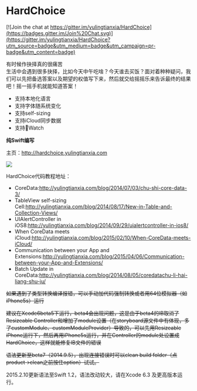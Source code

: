 HardChoice
==========

[![Join the chat at https://gitter.im/yulingtianxia/HardChoice](https://badges.gitter.im/Join%20Chat.svg)](https://gitter.im/yulingtianxia/HardChoice?utm_source=badge&utm_medium=badge&utm_campaign=pr-badge&utm_content=badge)

有时候作抉择真的很痛苦  
生活中会遇到很多抉择，比如今天中午吃啥？今天谁去买饭？面对着种种疑问，我们可以先把备选答案以及期望的权值写下来，然后就交给摇摇乐来告诉最终的结果吧！摇一摇手机就能知道答案！  

- 支持本地化语言
- 支持字体随系统变化
- 支持self-sizing
- 支持iCloud同步数据
- 支持Watch

**纯Swift编写**  

主页：http://hardchoice.yulingtianxia.com  

![](http://7ni3rk.com1.z0.glb.clouddn.com/hardchoice.gif)  

HardChoice代码教程地址：  

- CoreData:http://yulingtianxia.com/blog/2014/07/03/chu-shi-core-data-3/  
- TableView self-sizing Cell:http://yulingtianxia.com/blog/2014/08/17/New-in-Table-and-Collection-Views/  
- UIAlertController in iOS8:http://yulingtianxia.com/blog/2014/09/29/uialertcontroller-in-ios8/  
- When CoreData meets iCloud:http://yulingtianxia.com/blog/2015/02/10/When-CoreData-meets-iCloud/  
- Communication between your App and Extensions:http://yulingtianxia.com/blog/2015/04/06/Communication-between-your-App-and-Extensions/  
- Batch Update in CoreData:http://yulingtianxia.com/blog/2014/08/05/coredatachu-li-hai-liang-shu-ju/

~~如果遇到了类型转换编译报错，可以手动加代码强制转换或者用64位模拟器（如iPhone5s）运行~~

~~建议在Xcode6beta5下运行，beta4会出现问题，这是由于beta4的IB取消了Resizeable Controller和增加了module设置（在storyboard源文件中有体现，多了customModule、customModuleProvider）导致的，可以先用Resizeable iPhone运行下，然后再用iPhone5s运行，并在Controller的module处设置成HardChoice，这样就能修复IB文件的错误~~

~~语法更新至beta7（2014.9.5），出现连接错误时可以clean build folder（点product->clean之前按住option）试试。~~

2015.2.10更新语法至Swift 1.2，语法改动较大，请在Xcode 6.3 及更高版本运行。  
